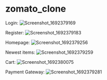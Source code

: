 # zomato_clone


Login:
![Screenshot_1692379169](https://github.com/SadhakKumar/zomato-clone/assets/88707901/839058de-cf2f-44dc-b7b6-c404efe8dd42)

Register:
![Screenshot_1692379183](https://github.com/SadhakKumar/zomato-clone/assets/88707901/9ff84bdc-39fb-455f-87cc-0e1a75b013e1)

Homepage:
![Screenshot_1692379256](https://github.com/SadhakKumar/zomato-clone/assets/88707901/663e72b8-ffcf-478d-8584-b87d7aaff172)

Newest items:
![Screenshot_1692379259](https://github.com/SadhakKumar/zomato-clone/assets/88707901/749ed584-0645-4a92-a170-7b66230c88ae)

Cart:
![Screenshot_1692380075](https://github.com/SadhakKumar/zomato-clone/assets/88707901/26959d86-a97c-418b-bed0-dda93d7a8f92)

Payment Gateway:
![Screenshot_1692379281](https://github.com/SadhakKumar/zomato-clone/assets/88707901/bbf4cb70-ba78-463d-ac39-928d98b0cc99)
